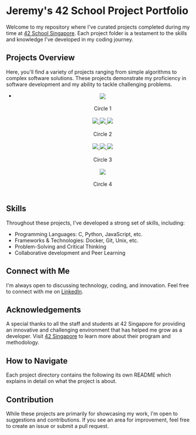 # Jeremy's 42 School Project Portfolio

Welcome to my repository where I've curated projects completed during my time at [42 School Singapore](https://www.42singapore.com). Each project folder is a testament to the skills and knowledge I've developed in my coding journey.

## Projects Overview

Here, you'll find a variety of projects ranging from simple algorithms to complex software solutions. These projects demonstrate my proficiency in software development and my ability to tackle challenging problems.

* <div align="center">
		<a alt="libft" href="https://github.com/JeremyChooCK/42-Core-SG/tree/main/libft"><img src="./img/libft.png" style="vertical-align: middle;"></a>
	<br><br>
	Circle 1
	<br><br>
	<a alt="ft_printf" href="https://github.com/JeremyChooCK/42-Core-SG/tree/main/ft_printf">
		<img src="./imgs/printf.png">
	</a>
	<a alt="get next line" href="https://github.com/JeremyChooCK/42-Core-SG/tree/main/get_next_line">
		<img src="./imgs/gnl.png">
	</a>
	<a alt="born2beroot" href="">
		<img src="./imgs/born2beroot.png">
	</a>
    <br><br>
	Circle 2
	<br><br>
	<a alt="pipex" href="https://github.com/JeremyChooCK/42-Core-SG/tree/main/pipex">
		<img src="./imgs/pipex.png">
	</a>
	<a alt="fractal" href="">
		<img src="./imgs/fractal.png">
	</a>
	<a alt="push_swap" href="">
		<img src="./imgs/push_swap.png">
	</a>
    <br><br>
	Circle 3
	<br><br>
	<a alt="Philosophers" href="">
		<img src="./imgs/philo.png">
	</a>
    <br><br>
	Circle 4
	<br><br>
</div>

## Skills

Throughout these projects, I've developed a strong set of skills, including:

- Programming Languages: C, Python, JavaScript, etc.
- Frameworks & Technologies: Docker, Git, Unix, etc.
- Problem-Solving and Critical Thinking
- Collaborative development and Peer Learning

## Connect with Me

I'm always open to discussing technology, coding, and innovation. Feel free to connect with me on [LinkedIn](Your-LinkedIn-Profile-Link).

## Acknowledgements

A special thanks to all the staff and students at 42 Singapore for providing an innovative and challenging environment that has helped me grow as a developer. Visit [42 Singapore](https://www.42singapore.com) to learn more about their program and methodology.

## How to Navigate

Each project directory contains the following its own README which explains in  detail on what the project is about.

## Contribution

While these projects are primarily for showcasing my work, I'm open to suggestions and contributions. If you see an area for improvement, feel free to create an issue or submit a pull request.

